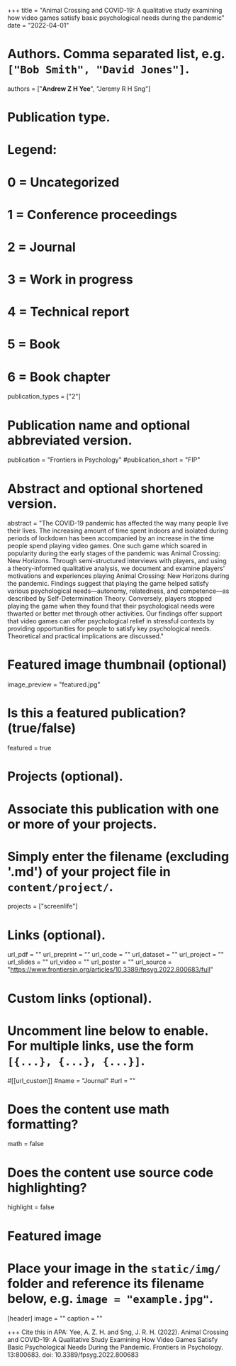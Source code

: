 +++
title = "Animal Crossing and COVID-19: A qualitative study examining how video games satisfy basic psychological needs during the pandemic"
date = "2022-04-01"

# Authors. Comma separated list, e.g. `["Bob Smith", "David Jones"]`.

authors = ["**Andrew Z H Yee**", "Jeremy R H Sng"]

# Publication type.
# Legend:
# 0 = Uncategorized
# 1 = Conference proceedings
# 2 = Journal
# 3 = Work in progress
# 4 = Technical report
# 5 = Book
# 6 = Book chapter
publication_types = ["2"]

# Publication name and optional abbreviated version.
publication = "Frontiers in Psychology"
#publication_short = "FIP"

# Abstract and optional shortened version.

abstract = "The COVID-19 pandemic has affected the way many people live their lives. The increasing amount of time spent indoors and isolated during periods of lockdown has been accompanied by an increase in the time people spend playing video games. One such game which soared in popularity during the early stages of the pandemic was Animal Crossing: New Horizons. Through semi-structured interviews with players, and using a theory-informed qualitative analysis, we document and examine players’ motivations and experiences playing Animal Crossing: New Horizons during the pandemic. Findings suggest that playing the game helped satisfy various psychological needs—autonomy, relatedness, and competence—as described by Self-Determination Theory. Conversely, players stopped playing the game when they found that their psychological needs were thwarted or better met through other activities. Our findings offer support that video games can offer psychological relief in stressful contexts by providing opportunities for people to satisfy key psychological needs. Theoretical and practical implications are discussed."

# Featured image thumbnail (optional)
image_preview = "featured.jpg"

# Is this a featured publication? (true/false)
featured = true

# Projects (optional).
#   Associate this publication with one or more of your projects.
#   Simply enter the filename (excluding '.md') of your project file in `content/project/`.
projects = ["screenlife"]

# Links (optional).
url_pdf = ""
url_preprint = ""
url_code = ""
url_dataset = ""
url_project = ""
url_slides = ""
url_video = ""
url_poster = ""
url_source = "https://www.frontiersin.org/articles/10.3389/fpsyg.2022.800683/full"

# Custom links (optional).
#   Uncomment line below to enable. For multiple links, use the form `[{...}, {...}, {...}]`.
#[[url_custom]]
#name = "Journal"
#url = ""

# Does the content use math formatting?
math = false

# Does the content use source code highlighting?
highlight = false
  
# Featured image
# Place your image in the `static/img/` folder and reference its filename below, e.g. `image = "example.jpg"`.
[header]
image = ""
caption = ""

+++
Cite this in APA: Yee, A. Z. H. and Sng, J. R. H. (2022). Animal Crossing and COVID-19: A Qualitative Study Examining How Video Games Satisfy Basic Psychological Needs During the Pandemic. Frontiers in Psychology. 13:800683. doi: 10.3389/fpsyg.2022.800683
